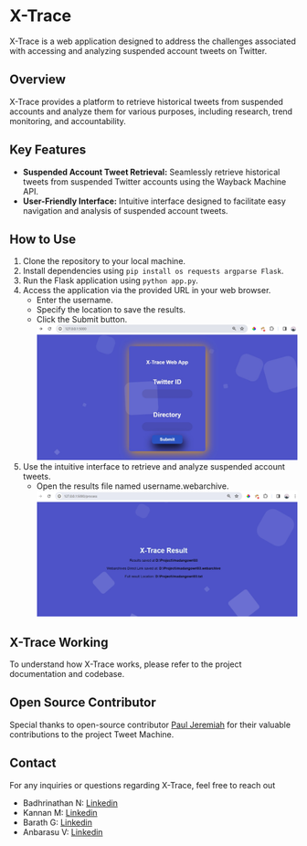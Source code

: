 # X-Trace

X-Trace is a web application designed to address the challenges associated with accessing and analyzing suspended account tweets on Twitter.

## Overview

X-Trace provides a platform to retrieve historical tweets from suspended accounts and analyze them for various purposes, including research, trend monitoring, and accountability.

## Key Features

- **Suspended Account Tweet Retrieval:** Seamlessly retrieve historical tweets from suspended Twitter accounts using the Wayback Machine API.
- **User-Friendly Interface:** Intuitive interface designed to facilitate easy navigation and analysis of suspended account tweets.
  
## How to Use

1. Clone the repository to your local machine.
2. Install dependencies using `pip install os requests argparse Flask`.
3. Run the Flask application using `python app.py`.
4. Access the application via the provided URL in your web browser.
   - Enter the username.
   - Specify the location to save the results.
   - Click the Submit button.
   ![Index Page](https://github.com/Badhrinathan/X-Trace/blob/main/hackathon1.jpg)
5. Use the intuitive interface to retrieve and analyze suspended account tweets.
   - Open the results file named username.webarchive.
   ![Result Page](https://github.com/Badhrinathan/X-Trace/blob/main/hackathon2.jpg)
## X-Trace Working

To understand how X-Trace works, please refer to the project documentation and codebase.

## Open Source Contributor

Special thanks to open-source contributor [Paul Jeremiah](https://github.com/0xcyberpj) for their valuable contributions to the project Tweet Machine.


## Contact

For any inquiries or questions regarding X-Trace, feel free to reach out
- Badhrinathan N: [Linkedin](https://www.linkedin.com/in/webdev-badhrinathan-n/)
- Kannan M: [Linkedin](https://www.linkedin.com/in/kannan-m-b68614294/)
- Barath G: [Linkedin](https://www.linkedin.com/in/barath-g-92a27b254/)
- Anbarasu V: [Linkedin](https://www.linkedin.com/in/anbarasu-v-b20b42299/)

